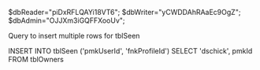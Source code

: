$dbReader="piDxRFLQAYi18VT6";
$dbWriter="yCWDDAhRAaEc9OgZ";
$dbAdmin="OJJXm3iGQFFXooUv";


Query to insert multiple rows for tblSeen

INSERT INTO tblSeen ('pmkUserId', 'fnkProfileId')
SELECT 'dschick', pmkId FROM tblOwners
